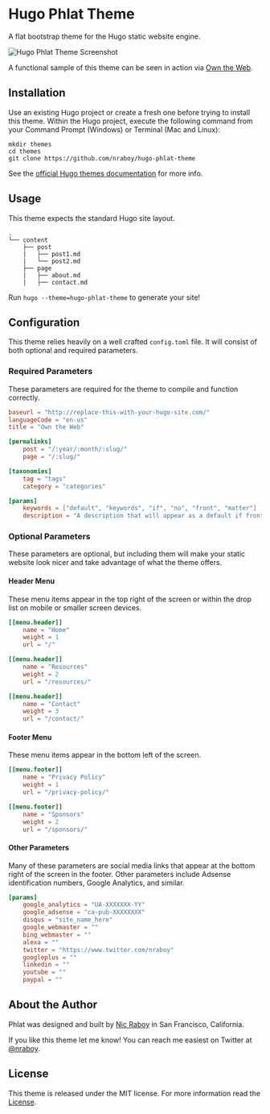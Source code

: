# Hugo Phlat Theme

A flat bootstrap theme for the Hugo static website engine.

![Hugo Phlat Theme Screenshot](https://raw.githubusercontent.com/nraboy/hugo-phlat-theme/master/images/screenshot.png)

A functional sample of this theme can be seen in action via [Own the Web](https://www.owntheweb.net).

## Installation

Use an existing Hugo project or create a fresh one before trying to install this theme.  Within the Hugo project, execute the following command from your Command Prompt (Windows) or Terminal (Mac and Linux):

```
mkdir themes
cd themes
git clone https://github.com/nraboy/hugo-phlat-theme
```

See the [official Hugo themes documentation](http://gohugo.io/themes/installing) for more info.

## Usage

This theme expects the standard Hugo site layout.

```
.
└── content
    ├── post
    |   ├── post1.md
    |   └── post2.md
    ├── page
    |   ├── about.md
    |   ├── contact.md
```

Run `hugo --theme=hugo-phlat-theme` to generate your site!

## Configuration

This theme relies heavily on a well crafted `config.toml` file.  It will consist of both optional and required parameters.

### Required Parameters

These parameters are required for the theme to compile and function correctly.

```toml
baseurl = "http://replace-this-with-your-hugo-site.com/"
languageCode = "en-us"
title = "Own the Web"

[permalinks]
    post = "/:year/:month/:slug/"
    page = "/:slug/"

[taxonomies]
    tag = "tags"
    category = "categories"

[params]
    keywords = ["default", "keywords", "if", "no", "front", "matter"]
    description = "A description that will appear as a default if front matter does not exist"
```

### Optional Parameters

These parameters are optional, but including them will make your static website look nicer and take advantage of what the theme offers.

#### Header Menu

These menu items appear in the top right of the screen or within the drop list on mobile or smaller screen devices.

```toml
[[menu.header]]
    name = "Home"
    weight = 1
    url = "/"

[[menu.header]]
    name = "Resources"
    weight = 2
    url = "/resources/"

[[menu.header]]
    name = "Contact"
    weight = 3
    url = "/contact/"
```

#### Footer Menu

These menu items appear in the bottom left of the screen.

```toml
[[menu.footer]]
    name = "Privacy Policy"
    weight = 1
    url = "/privacy-policy/"

[[menu.footer]]
    name = "Sponsors"
    weight = 2
    url = "/sponsors/"
```

#### Other Parameters

Many of these parameters are social media links that appear at the bottom right of the screen in the footer.  Other parameters include Adsense identification numbers, Google Analytics, and similar.

```toml
[params]
    google_analytics = "UA-XXXXXXX-YY"
    google_adsense = "ca-pub-XXXXXXXX"
    disqus = "site_name_here"
    google_webmaster = ""
    bing_webmaster = ""
    alexa = ""
    twitter = "https://www.twitter.com/nraboy"
    googleplus = ""
    linkedin = ""
    youtube = ""
    paypal = ""
```

## About the Author

Phlat was designed and built by [Nic Raboy](https://www.nraboy.com) in San Francisco, California.

If you like this theme let me know!  You can reach me easiest on Twitter at [@nraboy](https://www.twitter.com).

## License

This theme is released under the MIT license.  For more information read the [License](LICENSE.md).
